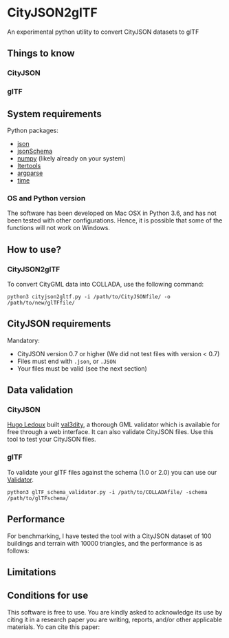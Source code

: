 # CityJSON2glTF
An experimental python utility to convert CityJSON datasets to glTF

Things to know
---------------

### CityJSON


### glTF


System requirements
---------------------

Python packages:

+ [json](https://docs.python.org/3/library/json.html)
+ [jsonSchema](https://pypi.org/project/jsonschema/)
+ [numpy](http://docs.scipy.org/doc/numpy/user/install.html) (likely already on your system)
+ [Itertools](https://github.com/Toblerity/Shapely)
+ [argparse](https://docs.python.org/3/library/argparse.html)
+ [time](https://docs.python.org/3/library/time.html)

### OS and Python version
  
The software has been developed on Mac OSX in Python 3.6, and has not been tested with other configurations. Hence, it is possible that some of the functions will not work on Windows.

How to use?
-----------

### CityJSON2glTF
To convert CityGML data into COLLADA, use the following command:

```
python3 cityjson2gltf.py -i /path/to/CityJSONfile/ -o /path/to/new/glTFfile/
```

CityJSON requirements
---------------------

Mandatory:

+ CityJSON version 0.7 or higher (We did not test files with version < 0.7)
+ Files must end with `.json`, or `.JSON`
+ Your files must be valid (see the next section)

Data validation
----------------

### CityJSON
[Hugo Ledoux](https://3d.bk.tudelft.nl/hledoux/) built [val3dity](http://geovalidation.bk.tudelft.nl/val3dity/), a thorough GML validator which is available for free through a web interface. 
It can also validate CityJSON files.
Use this tool to test your CityJSON files.

### glTF
To validate your glTF files against the schema (1.0 or 2.0) you can use our [Validator](https://github.com/kkimmy/CityJSON2glTF/glTF_schema_validator.py).

```
python3 glTF_schema_validator.py -i /path/to/COLLADAfile/ -schema /path/to/glTFschema/
```

Performance
------------

For benchmarking, I have tested the tool with a CityJSON dataset of 100 buildings and terrain with 10000 triangles, and the performance is as follows:



Limitations
------------


Conditions for use
---------------------
This software is free to use. You are kindly asked to acknowledge its use by citing it in a research paper you are writing, reports, and/or other applicable materials.
Yo can cite this paper: 

